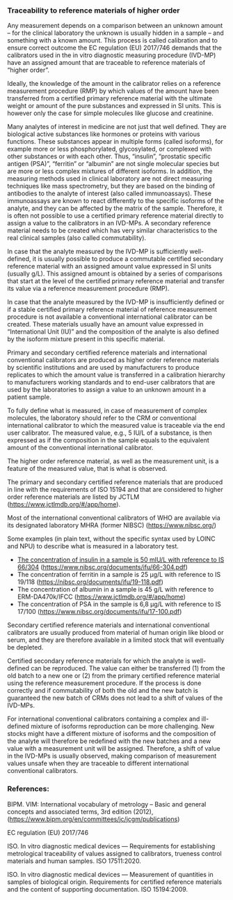 ### Traceability to reference materials of higher order

Any measurement depends on a comparison between an unknown amount – for the clinical laboratory the unknown is usually hidden in a sample – and something with a known amount. This process is called calibration and to ensure correct outcome the EC regulation (EU) 2017/746 demands that the calibrators used in the in vitro diagnostic measuring procedure (IVD-MP) have an assigned amount that are traceable to reference materials of “higher order”.

Ideally, the knowledge of the amount in the calibrator relies on a reference measurement procedure (RMP) by which values of the amount have been transferred from a certified primary reference material with the ultimate weight or amount of the pure substances and expressed in SI units. This is however only the case for simple molecules like glucose and creatinine.

Many analytes of interest in medicine are not just that well defined. They are biological active substances like hormones or proteins with various functions. These substances appear in multiple forms (called isoforms), for example more or less phosphorylated, glycosylated, or complexed with other substances or with each other. Thus, “insulin”, “prostatic specific antigen (PSA)”, “ferritin” or “albumin” are not single molecular species but are more or less complex mixtures of different isoforms. In addition, the measuring methods used in clinical laboratory are not direct measuring techniques like mass spectrometry, but they are based on the binding of antibodies to the analyte of interest (also called immunoassays). These immunoassays are known to react differently to the specific isoforms of the analyte, and they can be affected by the matrix of the sample. Therefore, it is often not possible to use a certified primary reference material directly to assign a value to the calibrators in an IVD-MPs. A secondary reference material needs to be created which has very similar characteristics to the real clinical samples (also called commutability).

In case that the analyte measured by the IVD-MP is sufficiently well-defined, it is usually possible to produce a commutable certified secondary reference material with an assigned amount value expressed in SI units (usually g/L). This assigned amount is obtained by a series of comparisons that start at the level of the certified primary reference material and transfer its value via a reference measurement procedure (RMP).

In case that the analyte measured by the IVD-MP is insufficiently defined or if a stable certified primary reference material of reference measurement procedure is not available a conventional international calibrator can be created. These materials usually have an amount value expressed in “International Unit (IU)” and the composition of the analyte is also defined by the isoform mixture present in this specific material.

Primary and secondary certified reference materials and international conventional calibrators are produced as higher order reference materials by scientific institutions and are used by manufacturers to produce replicates to which the amount value is transferred in a calibration hierarchy to manufacturers working standards and to end-user calibrators that are used by the laboratories to assign a value to an unknown amount in a patient sample.

To fully define what is measured, in case of measurement of complex molecules, the laboratory should refer to the CRM or conventional international calibrator to which the measured value is traceable via the end user calibrator. The measured value, e.g., 5 IU/L of a substance, is then expressed as if the composition in the sample equals to the equivalent amount of the conventional international calibrator.

The higher order reference material, as well as the measurement unit, is a feature of the measured value, that is what is observed.

The primary and secondary certified reference materials that are produced in line with the requirements of ISO 15194 and that are considered to higher order reference materials are listed by JCTLM (https://www.jctlmdb.org/#/app/home).

Most of the international conventional calibrators of WHO are available via its designated laboratory MHRA (former NIBSC) (https://www.nibsc.org/)

Some examples (in plain text, without the specific syntax used by LOINC and NPU) to describe what is measured in a laboratory test.

* [The concentration of insulin in a sample is 50 mIU/L with reference to IS 66/304](Observation-4335db48-7090-45b3-a2c2-45b45f94a67c.html) (https://www.nibsc.org/documents/ifu/66-304.pdf)
* The concentration of ferritin in a sample is 25 µg/L with reference to IS 19/118 (https://nibsc.org/documents/ifu/19-118.pdf)
* The concentration of albumin in a sample is 45 g/L with reference to ERM-DA470k/IFCC (https://www.jctlmdb.org/#/app/home)
* The concentration of PSA in the sample is 6,8 µg/L with reference to IS 17/100 (https://www.nibsc.org/documents/ifu/17-100.pdf)

Secondary certified reference materials and international conventional calibrators are usually produced from material of human origin like blood or serum, and they are therefore available in a limited stock that will eventually be depleted.

Certified secondary reference materials for which the analyte is well-defined can be reproduced. The value can either be transferred (1) from the old batch to a new one or (2) from the primary certified reference material using the reference measurement procedure. If the process is done correctly and if commutability of both the old and the new batch is guaranteed the new batch of CRMs does not lead to a shift of values of the IVD-MPs.

For international conventional calibrators containing a complex and ill- defined mixture of isoforms reproduction can be more challenging. New stocks might have a different mixture of isoforms and the composition of the analyte will therefore be redefined with the new batches and a new value with a measurement unit will be assigned. Therefore, a shift of value in the IVD-MPs is usually observed, making comparison of measurement values unsafe when they are traceable to different international conventional calibrators.


### References:

BIPM. VIM: International vocabulary of metrology – Basic and general concepts and associated terms, 3rd edition (2012),(https://www.bipm.org/en/committees/jc/jcgm/publications)

EC regulation (EU) 2017/746

ISO. In vitro diagnostic medical devices — Requirements for establishing metrological traceability of values assigned to calibrators, trueness control materials and human samples. ISO 17511:2020.

ISO. In vitro diagnostic medical devices — Measurement of quantities in samples of biological origin. Requirements for certified reference materials and the content of supporting documentation. ISO 15194:2009.
 

